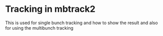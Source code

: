 # Tracking in mbtrack2
This is used for single bunch tracking and how to show the result and also for using the multibunch tracking
